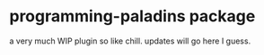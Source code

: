 # programming-paladins package

a very much WIP plugin so like chill. updates will go here I guess.
